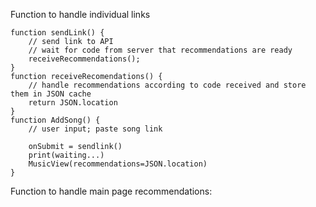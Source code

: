 Function to handle individual links

    function sendLink() {
        // send link to API
        // wait for code from server that recommendations are ready
        receiveRecommendations();
    }
    function receiveRecomendations() {
        // handle recommendations according to code received and store them in JSON cache
        return JSON.location
    }
    function AddSong() {
        // user input; paste song link

        onSubmit = sendlink()
        print(waiting...)
        MusicView(recommendations=JSON.location)
    }

Function to handle main page recommendations:
